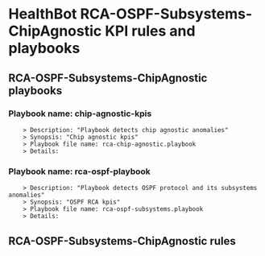 # HealthBot RCA-OSPF-Subsystems-ChipAgnostic KPI rules and playbooks

## RCA-OSPF-Subsystems-ChipAgnostic playbooks
### Playbook name: chip-agnostic-kpis 
		> Description: "Playbook detects chip agnostic anomalies"
		> Synopsis: "Chip agnostic kpis"
		> Playbook file name: rca-chip-agnostic.playbook
		> Details:
### Playbook name: rca-ospf-playbook 
		> Description: "Playbook detects OSPF protocol and its subsystems anomalies"
		> Synopsis: "OSPF RCA kpis"
		> Playbook file name: rca-ospf-subsystems.playbook
		> Details:

## RCA-OSPF-Subsystems-ChipAgnostic rules

